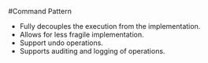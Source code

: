 #Command Pattern

- Fully decouples the execution from the implementation.
- Allows for less fragile implementation.
- Support undo operations.
- Supports auditing and logging of operations.